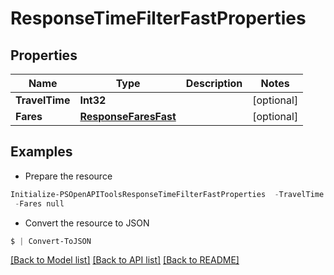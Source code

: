 # ResponseTimeFilterFastProperties
## Properties

Name | Type | Description | Notes
------------ | ------------- | ------------- | -------------
**TravelTime** | **Int32** |  | [optional] 
**Fares** | [**ResponseFaresFast**](ResponseFaresFast.md) |  | [optional] 

## Examples

- Prepare the resource
```powershell
Initialize-PSOpenAPIToolsResponseTimeFilterFastProperties  -TravelTime null `
 -Fares null
```

- Convert the resource to JSON
```powershell
$ | Convert-ToJSON
```

[[Back to Model list]](../README.md#documentation-for-models) [[Back to API list]](../README.md#documentation-for-api-endpoints) [[Back to README]](../README.md)

